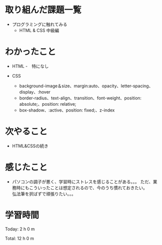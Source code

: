 # 取り組んだ課題一覧
- プログラミングに触れてみる
  - HTML & CSS 中級編

# わかったこと
- HTML
  -　特になし 
    
- CSS
  - background-image＆size、margin:auto、opacity、letter-spacing、display、:hover
  - border-radius、text-align、transition、font-weight、position: absolute;、position: relative;
  - box-shadow、:active、position: fixed;、z-index

# 次やること
- HTML&CSSの続き

  
# 感じたこと
- パソコンの調子が悪く、学習時にストレスを感じることがある。。。
  ただ、業務時にもこういったことは想定されるので、今のうち慣れておきたい。  
  弘法筆を択ばずで頑張りたい。。。
  
# 学習時間
Today: 2 h 0 m

Total: 12 h 0 m
